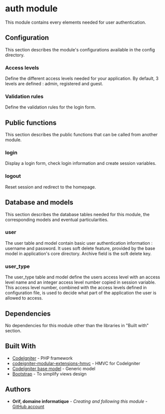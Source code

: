 # auth module
This module contains every elements needed for user authentication.

## Configuration
This section describes the module's configurations available in the config directory.

### Access levels
Define the different access levels needed for your application.
By default, 3 levels are defined : admin, registered and guest.

### Validation rules
Define the validation rules for the login form.

## Public functions
This section describes the public functions that can be called from another module.

### login
Display a login form, check login information and create session variables.

### logout
Reset session and redirect to the homepage.

## Database and models
This section describes the database tables needed for this module, the corresponding models and eventual particularities.

### user
The user table and model contain basic user authentication information : username and password.
It uses soft delete feature, provided by the base model in application's core directory. Archive field is the soft delete key.

### user_type
The user_type table and model define the users access level with an access level name and an integer access level number copied in session variable.
This access level number, combined with the access levels defined in configuration file, is used to decide what part of the application the user is allowed to access.

## Dependencies
No dependencies for this module other than the libraries in "Built with" section.

## Built With
* [CodeIgniter](https://www.codeigniter.com/) - PHP framework
* [codeigniter-modular-extensions-hmvc](https://bitbucket.org/wiredesignz/codeigniter-modular-extensions-hmvc) - HMVC for CodeIgniter
* [CodeIgniter base model](https://github.com/jamierumbelow/codeigniter-base-model) - Generic model
* [Bootstrap](https://getbootstrap.com/) - To simplify views design

## Authors
* **Orif, domaine informatique** - *Creating and following this module* - [GitHub account](https://github.com/OrifInformatique)
